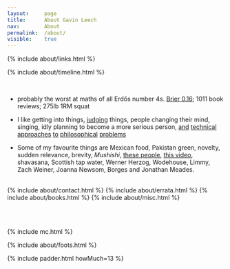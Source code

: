 ```yaml
---
layout: 	page
title: 		About Gavin Leech
nav: 		About
permalink:	/about/
visible:	true
---
```


{%	include about/links.html	%}

{%	include about/timeline.html		%}

<br>


* probably the worst at maths of all Erdős number 4s. <!--  href="#fn:18" id="fnref:18">18  --> <a class="noline" href="{{pred}}">Brier 0.16</a>; 1011 book reviews; 275lb 1RM squat<br>

<!-- * I've done a few things - philosophy degree, maths degree, tech in Beijing, farm subsidies in Tanzania, bookseller, official statistics, code monkey, insurer, trespassed on COVID models, <a class="noline" href="/researches">independent and government and industrial and academic research</a>. -->

<!-- * I run a group for people struggling at uni<br> -->

<!-- * despite <a href="{{ea}}">appearances</a>, <a class="noline" href="/sites">not a blogger</a><br> -->


* I like getting into things, <a class="noline" href="{{letter}}">judging</a> things, people changing their mind, singing, <!-- <a class="noline" href="/strength">lifting</a>, --> idly planning to become a more serious person, <a class="noline" href="{{sittler}}">and</a> <a class="noline" href="{{cs}}">technical</a> <a class="noline" href="{{orseau}}">approaches</a> <a class="noline" href="{{welf}}">to</a> <a class="noline" href="{{shminux}}">philosophical</a> <a class="noline" href="{{comp1}}">problems</a>
<!-- teaching people who want to know -->

* Some of my favourite things are Mexican food, Pakistan green, novelty, sudden relevance, brevity, <i>Mushishi</i>, <a class="noline" href="/deaths">these people</a>, <a href="{{starlings}}">this video</a>, shavasana, Scottish tap water, Werner Herzog, Wodehouse, Limmy, Zach Weiner, Joanna Newsom, Borges and Jonathan Meades.

<!-- https://www.scottaaronson.com/papers/philos.pdf -->


<!-- Technically an <a href="{{ea}}">EA blog</a>, though I don't consider this a blog. (Blogging is more <a class="noline" href="/sites">speech</a> than writing.)<br><br> -->
<!--  -->

<br>

<!-- <div class="accordion">
	<h3>Good arguments</h3>
	<div>
		{%		include about/arguments.html		%}
	</div>
</div>
 -->

<div class="accordion">	
	{%	include about/contact.html 	%}	
	<!-- %	include about/now.md	%} -->
	<!-- %	include about/research.html	%} -->
	{%	include about/errata.html	%}	
	{%	include about/books.html	%}	
	{%	include about/misc.html	%}
</div>

<br><br>

{%    include mc.html  %}


{%	include about/foots.html	%}



{%	include padder.html 	howMuch=13	%}